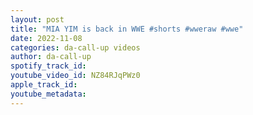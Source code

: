 ```yaml
---
layout: post
title: "MIA YIM is back in WWE #shorts #wweraw #wwe"
date: 2022-11-08
categories: da-call-up videos
author: da-call-up
spotify_track_id: 
youtube_video_id: NZ84RJqPWz0
apple_track_id: 
youtube_metadata: 
---
```

